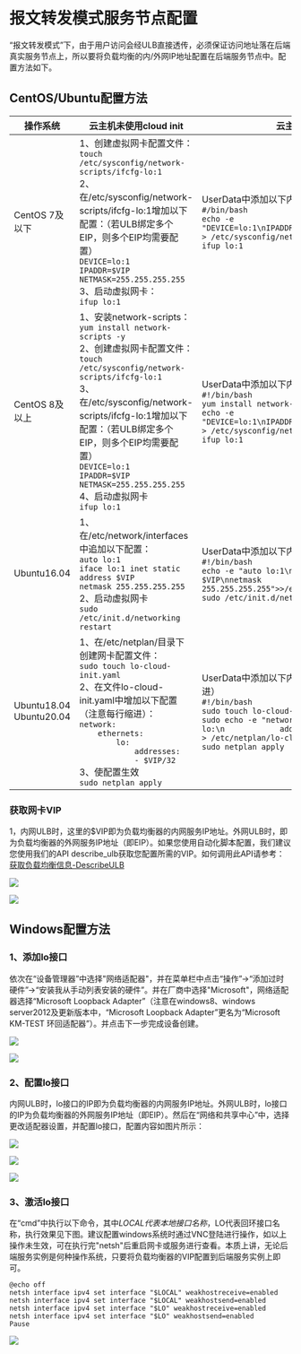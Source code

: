 # 报文转发模式服务节点配置

“报文转发模式”下，由于用户访问会经ULB直接透传，必须保证访问地址落在后端真实服务节点上，所以要将负载均衡的内/外网IP地址配置在后端服务节点中。配置方法如下。


## CentOS/Ubuntu配置方法

| 操作系统                     | 云主机未使用cloud init                                       | 云主机使用cloud init                                       |
| ---------------------------- | ------------------------------------------------------------ | ------------------------------------------------------------ |
| CentOS 7及以下               | 1、创建虚拟网卡配置文件：<br>```touch /etc/sysconfig/network-scripts/ifcfg-lo:1``` <br>2、在/etc/sysconfig/network-scripts/ifcfg-lo:1增加以下配置：（若ULB绑定多个EIP，则多个EIP均需要配置）<br>```DEVICE=lo:1```<br>```IPADDR=$VIP```<br>```NETMASK=255.255.255.255```<br>3、启动虚拟网卡：<br>```ifup lo:1``` | UserData中添加以下内容：[UserData说明](https://docs.ucloud.cn/uhost/guide/metadata/userdata)<br/>```#/bin/bash```<br/> ```echo -e "DEVICE=lo:1\nIPADDR=$VIP\nNETMASK=255.255.255.255"  > /etc/sysconfig/network-scripts/ifcfg-lo:1```<br/>```ifup lo:1``` |
| CentOS 8及以上               | 1、安装network-scripts：<br>```yum install network-scripts -y```<br>2、创建虚拟网卡配置文件：<br>```touch /etc/sysconfig/network-scripts/ifcfg-lo:1``` <br>3、在/etc/sysconfig/network-scripts/ifcfg-lo:1增加以下配置：（若ULB绑定多个EIP，则多个EIP均需要配置）<br>```DEVICE=lo:1```<br>```IPADDR=$VIP```<br>```NETMASK=255.255.255.255``` <br>4、启动虚拟网卡<br>```ifup lo:1``` | UserData中添加以下内容：[UserData说明](https://docs.ucloud.cn/uhost/guide/metadata/userdata)<br/>```#!/bin/bash```<br/>```yum install network-scripts -y```<br/> ```echo -e "DEVICE=lo:1\nIPADDR=$VIP\nNETMASK=255.255.255.255"  > /etc/sysconfig/network-scripts/ifcfg-lo:1```<br/>```ifup lo:1``` |
| Ubuntu16.04                  | 1、在/etc/network/interfaces中追加以下配置：<br>```auto lo:1```<br>```iface lo:1 inet static```<br>```address $VIP```<br>```netmask 255.255.255.255```<br />2、启动虚拟网卡<br/>```sudo /etc/init.d/networking restart``` | UserData中添加以下内容：[UserData说明](https://docs.ucloud.cn/uhost/guide/metadata/userdata)<br/>```#!/bin/bash```<br/> ```echo -e "auto lo:1\niface lo:1 inet static\naddress $VIP\nnetmask 255.255.255.255">>/etc/network/interfaces```<br/>```sudo /etc/init.d/networking restart``` |
| Ubuntu18.04<br />Ubuntu20.04 | 1、在/etc/netplan/目录下创建网卡配置文件：<br /> ```sudo touch lo-cloud-init.yaml```<br />2、在文件lo-cloud-init.yaml中增加以下配置（注意每行缩进）：<br/>```network:```<br/>```    ethernets:```<br/>```        lo:```<br/>```            addresses:```<br/>```            - $VIP/32```<br/>3、使配置生效<br/>```sudo netplan apply``` | UserData中添加以下内容：[UserData说明](https://docs.ucloud.cn/uhost/guide/metadata/userdata)（注意每行缩进）<br/>```#!/bin/bash```<br/>```sudo touch lo-cloud-init.yaml```<br/>```sudo echo -e "network:\n    ethernets:\n        lo:\n            addresses:\n            - $VIP/32" > /etc/netplan/lo-cloud-init.yaml```<br/>```sudo netplan apply```  |


### 获取网卡VIP

1，内网ULB时，这里的$VIP即为负载均衡器的内网服务IP地址。外网ULB时，即为负载均衡器的外网服务IP地址（即EIP）。如果您使用自动化脚本配置，我们建议您使用我们的API describe\_ulb获取您配置所需的VIP。如何调用此API请参考：[获取负载均衡信息-DescribeULB](https://docs.ucloud.cn/api/ulb-api/describe_ulb)

![](/images/%E8%8E%B7%E5%8F%96vip.png)

![](/images/ulb-vip.png)


## Windows配置方法

### 1、添加lo接口

依次在“设备管理器”中选择"网络适配器"，并在菜单栏中点击“操作”→“添加过时硬件”→“安装我从手动列表安装的硬件”。并在厂商中选择"Microsoft"，网络适配器选择“Microsoft Loopback Adapter”（注意在windows8、windows server2012及更新版本中，“Microsoft Loopback Adapter”更名为“Microsoft KM-TEST 环回适配器”）。并点击下一步完成设备创建。

![](/images/windows1.png)

![](/images/windows2.png)

### 2、配置lo接口

内网ULB时，lo接口的IP即为负载均衡器的内网服务IP地址。外网ULB时，lo接口的IP为负载均衡器的外网服务IP地址（即EIP）。然后在“网络和共享中心”中，选择更改适配器设置，并配置lo接口，配置内容如图片所示：

![](/images/%E8%8E%B7%E5%8F%96vip.png)

![](/images/ulb-vip.png)

![](/images/windows3.png)

### 3、激活lo接口

在“cmd”中执行以下命令，其中$LOCAL代表本地接口名称，$LO代表回环接口名称，执行效果见下图。建议配置windows系统时通过VNC登陆进行操作，如以上操作未生效，可在执行完"netsh"后重启网卡或服务进行查看。本质上讲，无论后端服务实例是何种操作系统，只要将负载均衡器的VIP配置到后端服务实例上即可。

```
@echo off
netsh interface ipv4 set interface "$LOCAL" weakhostreceive=enabled
netsh interface ipv4 set interface "$LOCAL" weakhostsend=enabled
netsh interface ipv4 set interface "$LO" weakhostreceive=enabled
netsh interface ipv4 set interface "$LO" weakhostsend=enabled 
Pause
```

![](/images/win4.png)



